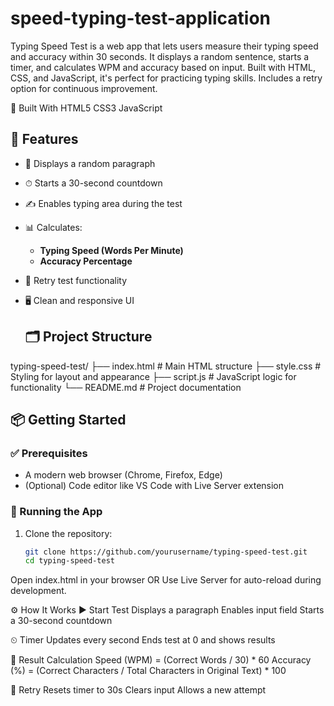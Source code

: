 # speed-typing-test-application
Typing Speed Test is a web app that lets users measure their typing speed and accuracy within 30 seconds. It displays a random sentence, starts a timer, and calculates WPM and accuracy based on input. Built with HTML, CSS, and JavaScript, it's perfect for practicing typing skills. Includes a retry option for continuous improvement.

📐 Built With
HTML5
CSS3
JavaScript 

## 🚀 Features
- 📄 Displays a random paragraph
- ⏱ Starts a 30-second countdown
- ✍️ Enables typing area during the test
- 📊 Calculates:
  - **Typing Speed (Words Per Minute)**
  - **Accuracy Percentage**
- 🔁 Retry test functionality
- 🖥️ Clean and responsive UI

  ## 🗂 Project Structure
typing-speed-test/
├── index.html # Main HTML structure
├── style.css # Styling for layout and appearance
├── script.js # JavaScript logic for functionality
└── README.md # Project documentation

## 📦 Getting Started

### ✅ Prerequisites

- A modern web browser (Chrome, Firefox, Edge)
- (Optional) Code editor like VS Code with Live Server extension

### 🚀 Running the App

1. Clone the repository:
   ```bash
   git clone https://github.com/yourusername/typing-speed-test.git
   cd typing-speed-test
Open index.html in your browser
OR
Use Live Server for auto-reload during development.

⚙️ How It Works
▶️ Start Test
Displays a paragraph
Enables input field
Starts a 30-second countdown

⏲ Timer
Updates every second
Ends test at 0 and shows results

🧮 Result Calculation
Speed (WPM) = (Correct Words / 30) * 60
Accuracy (%) = (Correct Characters / Total Characters in Original Text) * 100

🔁 Retry
Resets timer to 30s
Clears input
Allows a new attempt


